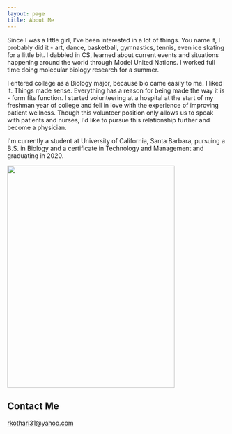 ```yaml
---
layout: page
title: About Me
---
```


Since I was a little girl, I've been interested in a lot of things. You name it, I probably did it - art, dance, basketball, gymnastics, tennis, even ice skating for a little bit. I dabbled in CS, learned about current events and situations happening around the world through Model United Nations. I worked full time doing molecular biology research for a summer.

I entered college as a Biology major, because bio came easily to me. I liked it. Things made sense. Everything has a reason for being made the way it is - form fits function. I started volunteering at a hospital at the start of my freshman year of college and fell in love with the experience of improving patient wellness. Though this volunteer position only allows us to speak with patients and nurses, I'd like to pursue this relationship further and become a physician. 

I'm currently a student at University of California, Santa Barbara, pursuing a B.S. in Biology and a certificate in Technology and Management and graduating in 2020.

<img src="https://user-images.githubusercontent.com/32120002/45859799-dbd78700-bd18-11e8-8dfe-71fd6f950196.jpg" height="512.25" width="384.25">

## Contact Me
rkothari31@yahoo.com
